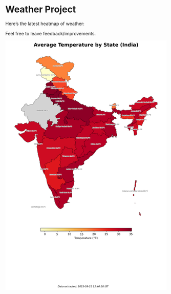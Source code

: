 # Weather Project

Here’s the latest heatmap of weather:

Feel free to leave feedback/improvements.

![India Heatmap](docs/assets/india_heatmap.png?v=CFA4FD)

